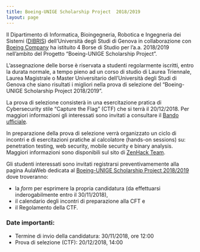 ```yaml
---
title: Boeing-UNIGE Scholarship Project  2018/2019
layout: page
---
```


Il Dipartimento di Informatica, Bioingegneria, Robotica e Ingegneria dei Sistemi ([DIBRIS](http://www.dibris.unige.it)) dell’Università degli Studi di Genova in collaborazione con [Boeing Company](http://www.boeing.com/) ha istituito 4 Borse di Studio per l’a.a. 2018/2019 nell’ambito del Progetto “Boeing-UNIGE Scholarship Project”. 

L’assegnazione delle borse è riservata a studenti regolarmente iscritti, entro la durata normale, a tempo pieno ad un corso di studio di Laurea Triennale, Laurea Magistrale o Master Universitario dell’Università degli Studi di Genova che siano risultati i migliori nella prova di selezione del “Boeing-UNIGE Scholarship Project 2018/2019”.

La prova di selezione consisterà in una esercitazione pratica di Cybersecurity stile “Capture the Flag” (CTF) che si terrà il 20/12/2018.
Per maggiori informazioni gli interessati sono invitati a consultare il [Bando ufficiale](BOEING-UNIGE-Scholarship-Project-1819.pdf).

In preparazione della prova di selezione verrà organizzato un ciclo di incontri e di esercitazioni pratiche al calcolatore (hands-on sessions) su: penetration testing, web security, mobile security e binary analysis.  Maggiori informazioni sono disponibili sul sito di [ZenHack Team](http://zenhack.team).

Gli studenti interessati sono invitati registrarsi preventivamemente alla pagina AulaWeb dedicata al [Boeing-UNIGE Scholarship Project 2018/2019](https://dibris.aulaweb.unige.it/course/view.php?id=1168) dove troveranno:

* la *form* per esprimere la propria candidatura (da effettuarsi inderogabilmente entro il 30/11/2018),
* il calendario degli incontri di preparazione alla CFT e
* il Regolamento della CTF.

### Date importanti:

* Termine di invio della candidatura: 30/11/2018, ore 12:00
* Prova di selezione (CTF): 20/12/2018, 14:00
